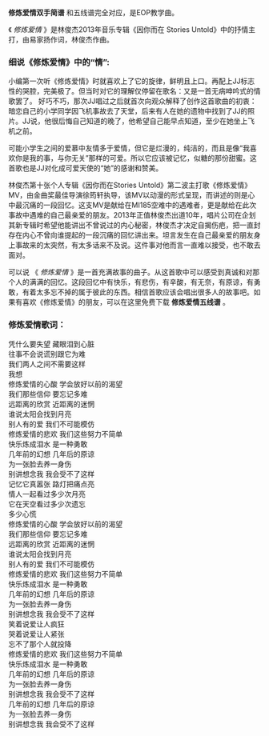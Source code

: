 

**修炼爱情双手简谱** 和五线谱完全对应，是EOP教学曲。

《 _修炼爱情_ 》是林俊杰2013年音乐专辑《因你而在 Stories Untold》中的抒情主打，由易家扬作词，林俊杰作曲。

###  细说《修炼爱情》中的“情”:

小编第一次听《修炼爱情》时就喜欢上了它的旋律，鲜明且上口。再配上JJ标志性的哭腔，完美极了。但当时对它的理解仅停留在歌名：又是一首无病呻吟式的情歌罢了。
好巧不巧，那次JJ唱过之后就首次向观众解释了创作这首歌曲的初衷：暗恋自己的小学同学因飞机事故去了天堂，后来有人在她的遗物中找到了JJ的照片。JJ说，他很后悔自己知道的晚了，他希望自己能早点知道，至少在她坐上飞机之前。  
  
可能小学生之间的爱慕中友情多于爱情，但它是烂漫的，纯洁的，而且是像“我喜欢你是我的事，与你无关”那样的可爱。所以它应该被记忆，似糖的那份甜蜜。这首歌也是JJ对化成可爱天使的“她”的感谢和赞美。  

林俊杰第十张个人专辑《因你而在Stories
Untold》第二波主打歌《修炼爱情》MV，由金曲奖最佳导演徐筠轩执导，该MV以动漫的形式呈现，而讲述的则是心中最沉痛的一段回忆。这支MV是献给在MI185空难中的遇难者，更是献给在此次事故中遇难的自己最亲爱的朋友。2013年正值林俊杰出道10年，唱片公司在企划其新专辑时希望他能讲出不曾说过的内心秘密，林俊杰才决定自揭伤疤，把一直封存在内心不曾向谁提起的一段沉痛的回忆讲出来。坦言发生在自己最亲爱的朋友身上事故来的太突然，有太多话来不及说。这件事对他而言一直难以接受，也不敢去面对。

可以说 《 _修炼爱情_
》是一首充满故事的曲子。从这首歌中可以感受到真诚和对那个人的满满的回忆。这段回忆中有快乐，有悲伤，有辛酸，有无奈，有原谅，有勇敢，有着太多忘不掉的属于彼此的东西。相信首歌应该会唱出很多人的故事吧。如果有喜欢《修炼爱情》的朋友，可以在这里免费下载
**修炼爱情五线谱** 。

### 修炼爱情歌词：

凭什么要失望 藏眼泪到心脏  
往事不会说谎别跟它为难  
我们两人之间不需要这样  
我想  
修炼爱情的心酸 学会放好以前的渴望  
我们那些信仰 要忘记多难  
远距离的欣赏 近距离的迷惘  
谁说太阳会找到月亮  
别人有的爱 我们不可能模仿  
修炼爱情的悲欢 我们这些努力不简单  
快乐炼成泪水 是一种勇敢  
几年前的幻想 几年后的原谅  
为一张脸去养一身伤  
别讲想念我 我会受不了这样  
记忆它真嚣张 路灯把痛点亮  
情人一起看过多少次月亮  
它在天空看过多少次遗忘  
多少心慌  
修炼爱情的心酸 学会放好以前的渴望  
我们那些信仰 要忘记多难  
远距离的欣赏 近距离的迷惘  
谁说太阳会找到月亮  
别人有的爱 我们不可能模仿  
修炼爱情的悲欢 我们这些努力不简单  
快乐炼成泪水 是一种勇敢  
几年前的幻想 几年后的原谅  
为一张脸去养一身伤  
别讲想念我 我会受不了这样  
笑着说爱让人疯狂  
哭着说爱让人紧张  
忘不了那个人就投降  
修炼爱情的悲欢 我们这些努力不简单  
快乐炼成泪水 是一种勇敢  
几年前的幻想 几年后的原谅  
为一张脸去养一身伤  
别讲想念我 我会受不了这样  
几年前的幻想 几年后的原谅  
为一张脸去养一身伤  
别讲想念我 我会受不了这样

